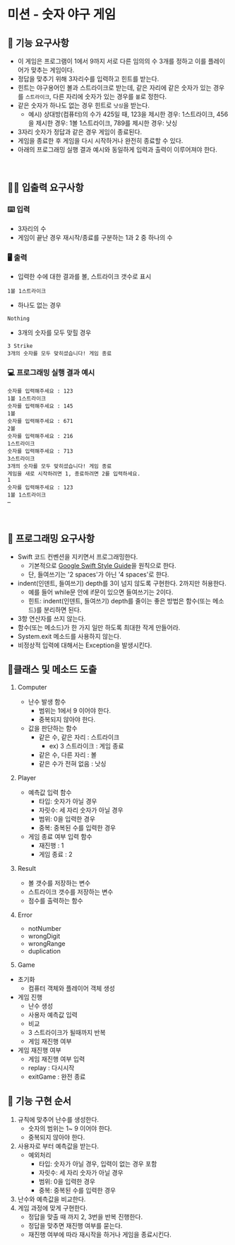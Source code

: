 # 미션 - 숫자 야구 게임

## 🚀 기능 요구사항
- 이 게임은 프로그램이 1에서 9까지 서로 다른 임의의 수 3개를 정하고 이를 플레이어가 맞추는 게임이다.
- 정답을 맞추기 위해 3자리수를 입력하고 힌트를 받는다.
- 힌트는 야구용어인 볼과 스트라이크로 받는데, 같은 자리에 같은 숫자가 있는 경우를 `스트라이크`, 다른 자리에 숫자가 있는 경우를 `볼`로 정한다.
- 같은 숫자가 하나도 없는 경우 힌트로 `낫싱`을 받는다.
  - 예시) 상대방(컴퓨터)의 수가 425일 때, 123을 제시한 경우: 1스트라이크, 456을 제시한 경우: 1볼 1스트라이크, 789를 제시한 경우: 낫싱
- 3자리 숫자가 정답과 같은 경우 게임이 종료된다.
- 게임을 종료한 후 게임을 다시 시작하거나 완전히 종료할 수 있다.
- 아래의 프로그래밍 실행 결과 예시와 동일하게 입력과 출력이 이루어져야 한다.

<br>

## ✍🏻 입출력 요구사항
### ⌨️ 입력
- 3자리의 수
- 게임이 끝난 경우 재시작/종료를 구분하는 1과 2 중 하나의 수

### 🖥 출력
- 입력한 수에 대한 결과를 볼, 스트라이크 갯수로 표시
```
1볼 1스트라이크
```
- 하나도 없는 경우
```
Nothing
```
- 3개의 숫자를 모두 맞힐 경우
```
3 Strike
3개의 숫자를 모두 맞히셨습니다! 게임 종료
```

### 💻 프로그래밍 실행 결과 예시
```
숫자를 입력해주세요 : 123
1볼 1스트라이크
숫자를 입력해주세요 : 145
1볼
숫자를 입력해주세요 : 671
2볼
숫자를 입력해주세요 : 216
1스트라이크
숫자를 입력해주세요 : 713
3스트라이크
3개의 숫자를 모두 맞히셨습니다! 게임 종료
게임을 새로 시작하려면 1, 종료하려면 2를 입력하세요.
1
숫자를 입력해주세요 : 123
1볼 1스트라이크
…
```

<br>

## 🎱 프로그래밍 요구사항
- Swift 코드 컨벤션을 지키면서 프로그래밍한다.
  - 기본적으로 [Google Swift Style Guide](https://google.github.io/swift/)을 원칙으로 한다.
  - 단, 들여쓰기는 '2 spaces'가 아닌 '4 spaces'로 한다.
- indent(인덴트, 들여쓰기) depth를 3이 넘지 않도록 구현한다. 2까지만 허용한다.
  - 예를 들어 while문 안에 if문이 있으면 들여쓰기는 2이다.
  - 힌트: indent(인덴트, 들여쓰기) depth를 줄이는 좋은 방법은 함수(또는 메소드)를 분리하면 된다.
- 3항 연산자를 쓰지 않는다.
- 함수(또는 메소드)가 한 가지 일만 하도록 최대한 작게 만들어라.
- System.exit 메소드를 사용하지 않는다.
- 비정상적 입력에 대해서는 Exception을 발생시킨다.

## 🥕클래스 및 메소드 도출
1.  Computer
    - 난수 발생 함수 
        - 범위는 1에서 9 이어야 한다.
        - 중복되지 않아야 한다.
    - 값을 판단하는 함수
        - 같은 수, 같은 자리 : 스트라이크
            - ex) 3 스트라이크 : 게임 종료
        - 같은 수, 다른 자리 : 볼
        - 같은 수가 전혀 없음 : 낫싱
2. Player
    - 예측값 입력 함수
        - 타입: 숫자가 아닐 경우
        - 자릿수: 세 자리 숫자가 아닐 경우
        - 범위: 0을 입력한 경우
        - 중복: 중복된 수를 입력한 경우 
    - 게임 종료 여부 입력 함수
        - 재진행 : 1
        - 게임 종료 : 2
3. Result
    - 볼 갯수를 저장하는 변수
    - 스트라이크 갯수를 저장하는 변수
    - 점수를 출력하는 함수
    
4. Error 
    - notNumber
    - wrongDigit
    - wrongRange
    - duplication
    
5. Game
-   초기화
    - 컴퓨터 객체와 플레이어 객체 생성
- 게임 진행
    - 난수 생성
    - 사용자 예측값 입력
    - 비교
    - 3 스트라이크가 될때까지 반복
    - 게임 재진행 여부
- 게임 재진행 여부
    - 게임 재진행 여부 입력
    - replay : 다시시작
    - exitGame : 완전 종료
    
## 🎲 기능 구현 순서

1. 규칙에 맞추어 난수를 생성한다.
    - 숫자의 범위는 1~ 9 이어야 한다.
    - 중복되지 않아야 한다.
2. 사용자로 부터 예측값을 받는다.
    - 예외처리
        - 타입: 숫자가 아닐 경우, 입력이 없는 경우 포함
        - 자릿수: 세 자리 숫자가 아닐 경우
        - 범위: 0을 입력한 경우
        - 중복: 중복된 수를 입력한 경우
3. 난수와 예측값을 비교한다.
4. 게임 과정에 맞게 구현한다.
    - 정답을 맞출 때 까지 2, 3번을 반복 진행한다.
    - 정답을 맞추면 재진행 여부를 묻는다.
    - 재진행 여부에 따라 재시작을 하거나 게임을 종료시킨다.
